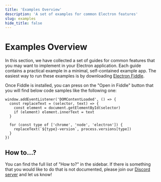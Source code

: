 ```yaml
---
title: 'Examples Overview'
description: 'A set of examples for common Electron features'
slug: examples
hide_title: false
---
```


# Examples Overview

In this section, we have collected a set of guides for common features
that you may want to implement in your Electron application. Each guide
contains a practical example in a minimal, self-contained example app.
The easiest way to run these examples is by downloading [Electron Fiddle][fiddle].

Once Fiddle is installed, you can press on the "Open in Fiddle" button that you
will find below code samples like the following one:

```fiddle docs/latest/fiddles/quick-start
window.addEventListener('DOMContentLoaded', () => {
  const replaceText = (selector, text) => {
    const element = document.getElementById(selector)
    if (element) element.innerText = text
  }

  for (const type of ['chrome', 'node', 'electron']) {
    replaceText(`${type}-version`, process.versions[type])
  }
})
```

## How to...?

You can find the full list of "How to?" in the sidebar. If there is
something that you would like to do that is not documented, please join
our [Discord server][] and let us know!

[discord server]: https://discord.com/invite/electronjs
[fiddle]: https://www.electronjs.org/fiddle
